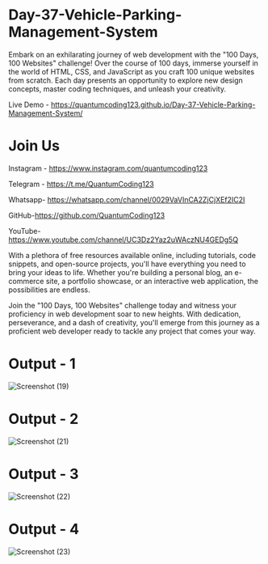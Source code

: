 # Day-37-Vehicle-Parking-Management-System

Embark on an exhilarating journey of web development with the "100 Days, 100 Websites" challenge! Over the course of 100 days, immerse yourself in the world of HTML, CSS, and JavaScript as you craft 100 unique websites from scratch. Each day presents an opportunity to explore new design concepts, master coding techniques, and unleash your creativity.

Live Demo - https://quantumcoding123.github.io/Day-37-Vehicle-Parking-Management-System/

# Join Us

Instagram - https://www.instagram.com/quantumcoding123

Telegram - https://t.me/QuantumCoding123

Whatsapp- https://whatsapp.com/channel/0029VaVInCA2ZjCjXEf2IC2I

GitHub-https://github.com/QuantumCoding123

YouTube-https://www.youtube.com/channel/UC3Dz2Yaz2uWAczNU4GEDg5Q

With a plethora of free resources available online, including tutorials, code snippets, and open-source projects, you'll have everything you need to bring your ideas to life. Whether you're building a personal blog, an e-commerce site, a portfolio showcase, or an interactive web application, the possibilities are endless.

Join the "100 Days, 100 Websites" challenge today and witness your proficiency in web development soar to new heights. With dedication, perseverance, and a dash of creativity, you'll emerge from this journey as a proficient web developer ready to tackle any project that comes your way.

# Output - 1

 ![Screenshot (19)](https://github.com/QuantumCoding123/Day-37-Vehicle-Parking-Management-System/assets/166281221/e05df032-b500-4bac-9ad2-b8d590ae5bf0)

# Output - 2

![Screenshot (21)](https://github.com/QuantumCoding123/Day-37-Vehicle-Parking-Management-System/assets/166281221/d2ff1a12-cd0f-4fc5-a510-8354638567e9)

# Output - 3


![Screenshot (22)](https://github.com/QuantumCoding123/Day-37-Vehicle-Parking-Management-System/assets/166281221/11972b5a-cb5f-405d-a6e8-7c8ee164682e)

# Output - 4

![Screenshot (23)](https://github.com/QuantumCoding123/Day-37-Vehicle-Parking-Management-System/assets/166281221/1829b61f-442c-4ad6-a03c-4f4fdd3d02db)


